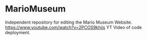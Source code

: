 # MarioMuseum
Independent repository for editing the Mario Museum Website.
https://www.youtube.com/watch?v=2PCOS9khjjs YT Video of code deployment.
